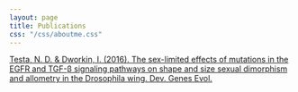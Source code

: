 ```yaml
---
layout: page
title: Publications
css: "/css/aboutme.css"
---
```


<div id="aboutme-section">

<p class="about-text">
<span class="fa fa-venus-mars about-icon"></span>
<span class="fa fa-arrows about-icon2"></span>
<a href="https://www.ncbi.nlm.nih.gov/pubmed/27038022">Testa, N. D. & Dworkin, I. (2016). The sex-limited effects of mutations in the EGFR and TGF-β signaling pathways on shape and size sexual dimorphism and allometry in the Drosophila wing. Dev. Genes Evol.</a>
</p>
